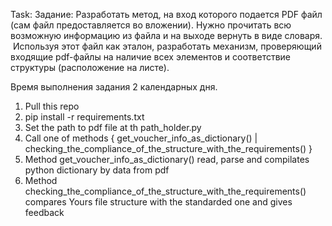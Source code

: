 
Task:
Задание:
Разработать метод, на вход которого подается PDF файл (сам файл предоставляется во вложении). Нужно прочитать всю возможную информацию из файла и на выходе вернуть в виде словаря.
 Используя этот файл как эталон, разработать механизм, проверяющий входящие pdf-файлы на наличие всех элементов и соответствие структуры (расположение на листе). 

Время выполнения задания 2 календарных дня.

1) Pull this repo
2) pip install -r requirements.txt
3) Set the path to pdf file at th path_holder.py 
4) Call one of methods { get_voucher_info_as_dictionary() | checking_the_compliance_of_the_structure_with_the_requirements() }
5) Method get_voucher_info_as_dictionary() read, parse and compilates python dictionary by data from pdf
6) Method checking_the_compliance_of_the_structure_with_the_requirements() compares Yours file structure with the standarded one and gives feedback
